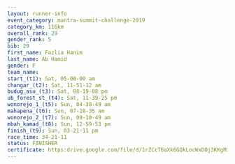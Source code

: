 ```yaml
---
layout: runner-info 
event_category: mantra-summit-challenge-2019 
category_km: 116km 
overall_rank: 29
gender_rank: 5
bib: 29
first_name: Fazlia Hanim
last_name: Ab Hamid
gender: F
team_name: 
start_(t1): Sat, 05-00-00 am
changar_(t2): Sat, 11-51-12 am
budug_asu_(t3): Sat, 08-19-08 pm
ub_forest_st_(t4): Sat, 11-39-25 pm
wonorejo_1_(t5): Sun, 04-38-49 am
mahapena_(t6): Sun, 07-28-35 am
wonorejo_2_(t7): Sun, 09-10-49 am
mbah_kamad_(t8): Sun, 12-59-53 pm
finish_(t9): Sun, 03-21-11 pm
race_time: 34-21-11
status: FINISHER
certificate: https:drive.google.com/file/d/1rZCcT6aXk6GQkLocWxDOj3KKgMiPGBy1/view?usp=sharing
---
```


